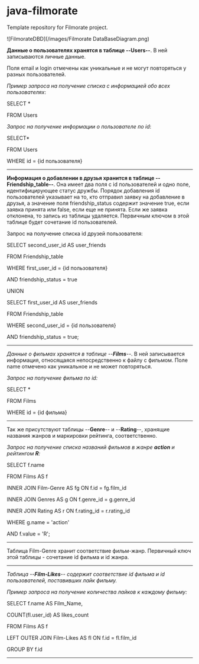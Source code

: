 # java-filmorate
Template repository for Filmorate project.

![FilmorateDBD](/images/Filmorate DataBaseDiagram.png)

__Данные о пользователях хранятся в таблице --Users--__. В ней записываются личные данные.

Поля email и login отмечены как уникальные и не могут повторяться у разных пользователей.

_Пример запроса на получение списка с информацией обо всех пользователях_:

SELECT *

FROM Users

_Запрос на получение информации о пользователе по id_:

SELECT*

FROM Users

WHERE id = {id пользователя}
___________________________________________________________________________________________

__Информация о добавлении в друзья хранится в таблице --Friendship_table--__. Она имеет два поля с id пользователей и одно поле,
идентифицирующее статус дружбы. Порядок добавления id пользователей указывает на то, кто отправил заявку на добавление 
в друзья, а значение поля friendship_status содержит значение true, если заявка принята или false, если еще не принята. 
Если же заявка отклонена, то запись из таблицы удаляется.
Первичным ключом в этой таблице будет сочетание id пользователей.

Запрос на получение списка id друзей пользователя:

SELECT second_user_id AS user_friends

FROM Friendship_table 

WHERE first_user_id = {id пользователя} 

AND friendship_status = true

UNION

SELECT first_user_id AS user_friends

FROM Friendship_table

WHERE second_user_id = {id пользователя}

AND friendship_status = true;
___________________________________________________________________________________________

_Данные о фильмах хранятся в таблице --**Films**--_. В ней записывается информация, относящаяся непосредственно к файлу с фильмом.
Поле name отмечено как уникальное и не может повторяться.

_Запрос на получение фильма по id:_

SELECT *

FROM Films

WHERE id = {id фильма}
___________________________________________________________________________________________

Так же присутствуют таблицы --**Genre**-- и --**Rating**--, хранящие названия жанров и маркировки рейтинга, соответственно.

_Запрос на получение списка названий фильмов в жанре **action** и рейтингом **R**:_

SELECT f.name

FROM Films AS f

INNER JOIN Film-Genre AS fg ON f.id = fg.film_id

INNER JOIN Genres AS g ON f.genre_id = g.genre_id

INNER JOIN Rating AS r ON f.rating_id = r.rating_id

WHERE g.name = 'action'

AND f.value = 'R';
___________________________________________________________________________________________

Таблица Film-Genre хранит соответствие фильм-жанр. Первичный ключ этой таблицы - сочетание
id фильма и id жанра.
___________________________________________________________________________________________

_Таблица --**Film-Likes**-- содержит соответствие id фильма и id пользователей, поставивших лайк фильму._

_Пример запроса на получение количества лайков к каждому фильму:_

SELECT f.name AS Film_Name,

COUNT(fl.user_id) AS likes_count

FROM Films AS f

LEFT OUTER JOIN Film-Likes AS fl ON f.id = fl.film_id

GROUP BY f.id
______________________________________________________________________________________________